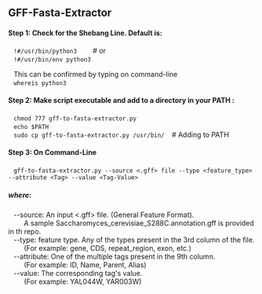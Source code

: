 ## GFF-Fasta-Extractor

#### Step 1: Check for the Shebang Line. Default is:
&ensp; ``` !#/usr/bin/python3 ```  &emsp; &ensp; # or\
&ensp; ``` !#/usr/bin/env python3 ``` 

&ensp; This can be confirmed by typing on command-line \
&ensp; ``` whereis python3 ``` 

#### Step 2: Make script executable and add to a directory in your PATH :
&ensp; ``` chmod 777 gff-to-fasta-extractor.py ``` \
&ensp; ``` echo $PATH ``` \
&ensp; ``` sudo cp gff-to-fasta-extractor.py /usr/bin/ ``` &ensp; # Adding to PATH

#### Step 3: On Command-Line
&ensp; ``` gff-to-fasta-extractor.py --source <.gff> file --type <feature_type> --attribute <Tag> --value <Tag-Value> ```

##### where: 
&ensp; --source: An input <.gff> file. (General Feature Format). \
&ensp;&ensp;&ensp;&ensp; A sample Saccharomyces_cerevisiae_S288C.annotation.gff is provided in th repo. \
&ensp; --type: feature type. Any of the types present in the 3rd column of the file. \
&ensp;&ensp;&ensp;&ensp; (For example: gene, CDS, repeat_region, exon, etc.)\
&ensp; --attribute: One of the multiple tags present in the 9th column.\
&ensp;&ensp;&ensp;&ensp; (For example: ID, Name, Parent, Alias)\
&ensp; --value: The corresponding tag's value.\
&ensp;&ensp;&ensp;&ensp; (For example: YAL044W, YAR003W)
